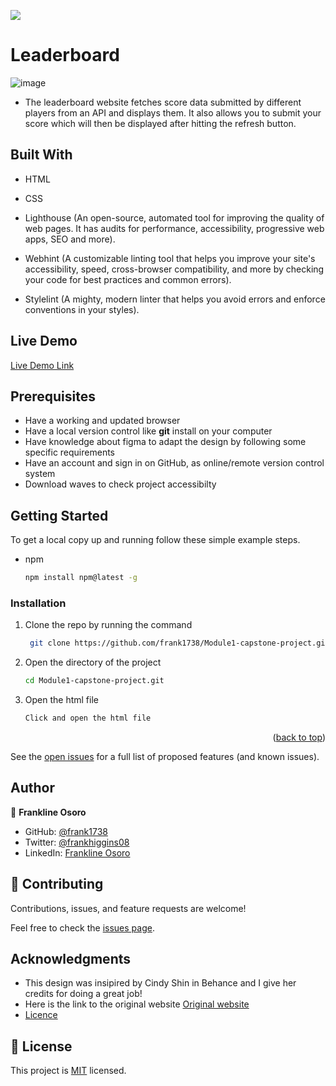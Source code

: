 ![](https://img.shields.io/badge/Microverse-blueviolet)

# Leaderboard
![image](https://user-images.githubusercontent.com/98453979/171994749-12e8ba40-b098-4f46-b8d6-11640d4eb95c.png)


- The leaderboard website fetches score data  submitted by different players  from an API and displays them. It also allows you to submit your score which will then be displayed after hitting the refresh button.

## Built With

- HTML

- CSS

- Lighthouse (An open-source, automated tool for improving the quality of web pages. It has audits for performance, accessibility, progressive web apps, SEO and more).

- Webhint (A customizable linting tool that helps you improve your site's accessibility, speed, cross-browser compatibility, and more by checking your code for best practices and common errors).

- Stylelint (A mighty, modern linter that helps you avoid errors and enforce conventions in your styles).



## Live Demo 

[Live Demo Link](https://frank1738.github.io/Module1-capstone-project/)

## Prerequisites

- Have a working and updated browser
- Have a local version control like **git** install on your computer
- Have knowledge about figma to adapt the design by following some specific requirements
- Have an account and sign in on GitHub, as online/remote version control system
- Download waves to check project accessibilty

## Getting Started

To get a local copy up and running follow these simple example steps.

- npm
  ```sh
  npm install npm@latest -g
  ```

### Installation

1. Clone the repo by running the command
   ```sh
    git clone https://github.com/frank1738/Module1-capstone-project.git
   ```
2. Open the directory of the project
   ```sh
   cd Module1-capstone-project.git
   ```
3. Open the html file
   ```sh
   Click and open the html file
   ```

<p align="right">(<a href="#top">back to top</a>)</p>

<!-- USAGE EXAMPLES -->

See the [open issues](#) for a full list of proposed features (and known issues).

## Author

👤 **Frankline Osoro**

- GitHub: [@frank1738](https://github.com/frank1738)
- Twitter: [@frankhiggins08](https://twitter.com/frankhiggins08)
- LinkedIn: [Frankline Osoro](http://www.linkedin.com/in/frankline-osoro-b526ba18b)


## 🤝 Contributing

Contributions, issues, and feature requests are welcome!

Feel free to check the [issues page](../../issues/).

## Acknowledgments

- This design was insipired by Cindy Shin in Behance and I give her credits for doing a great job!
- Here is the link to the original website [Original website](https://www.behance.net/gallery/29845175/CC-Global-Summit-2015)
- [Licence ](https://creativecommons.org/licenses/by-nc/4.0/)

## 📝 License

This project is [MIT](./MIT.md) licensed.
